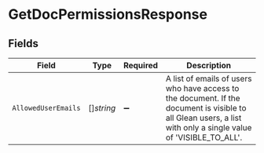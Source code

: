 # GetDocPermissionsResponse


## Fields

| Field                                                                                                                                                          | Type                                                                                                                                                           | Required                                                                                                                                                       | Description                                                                                                                                                    |
| -------------------------------------------------------------------------------------------------------------------------------------------------------------- | -------------------------------------------------------------------------------------------------------------------------------------------------------------- | -------------------------------------------------------------------------------------------------------------------------------------------------------------- | -------------------------------------------------------------------------------------------------------------------------------------------------------------- |
| `AllowedUserEmails`                                                                                                                                            | []*string*                                                                                                                                                     | :heavy_minus_sign:                                                                                                                                             | A list of emails of users who have access to the document. If the document is visible to all Glean users, a list with only a single value of 'VISIBLE_TO_ALL'. |